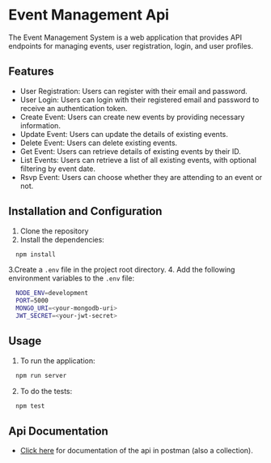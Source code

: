 # Event Management Api
The Event Management System is a web application that provides API endpoints for managing events, user registration, login, and user profiles.

## Features

- User Registration: Users can register with their email and password.
- User Login: Users can login with their registered email and password to receive an authentication token.
- Create Event: Users can create new events by providing necessary information.
- Update Event: Users can update the details of existing events.
- Delete Event: Users can delete existing events.
- Get Event: Users can retrieve details of existing events by their ID.
- List Events: Users can retrieve a list of all existing events, with optional filtering by event date.
- Rsvp Event: Users can choose whether they are attending to an event or not.


## Installation and Configuration

1. Clone the repository
2. Install the dependencies: 
```sh
  npm install
```
3.Create a `.env` file in the project root directory.
4. Add the following environment variables to the `.env` file:
```sh
  NODE_ENV=development
  PORT=5000
  MONGO_URI=<your-mongodb-uri>
  JWT_SECRET=<your-jwt-secret>
```

## Usage

1. To run the application: 
```sh
  npm run server
```
2. To do the tests: 
```sh
  npm test
```

## Api Documentation
- [Click here](https://documenter.getpostman.com/view/26568026/2s93sW9vT9) for documentation of the api in postman (also a collection).

